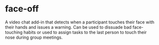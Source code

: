 # face-off
A video chat add-in that detects when a participant touches their face with their hands and issues a warning. Can be used to dissuade bad face-touching habits or used to assign tasks to the last person to touch their nose during group meetings.
